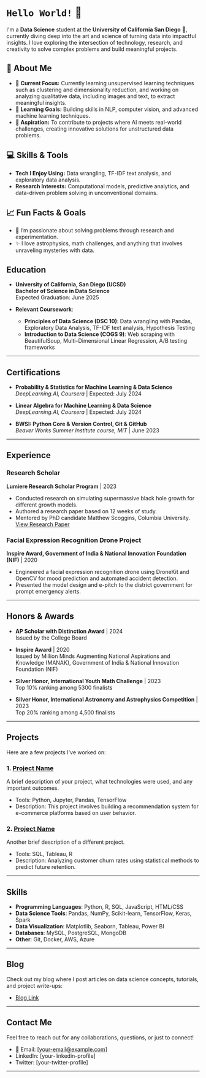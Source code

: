 # `Hello World!` 👋  

I'm a **Data Science** student at the **University of California San Diego** 🔱, currently diving deep into the art and science of turning data into impactful insights. I love exploring the intersection of technology, research, and creativity to solve complex problems and build meaningful projects.  

## 🌟 About Me  
- 🔭 **Current Focus:** Currently learning unsupervised learning techniques such as clustering and dimensionality reduction, and working on analyzing qualitative data, including images and text, to extract meaningful insights.
- 🌱 **Learning Goals:** Building skills in NLP, computer vision, and advanced machine learning techniques.  
- 🚀 **Aspiration:** To contribute to projects where AI meets real-world challenges, creating innovative solutions for unstructured data problems.  


## 💻 Skills & Tools   
- **Tech I Enjoy Using:** Data wrangling, TF-IDF text analysis, and exploratory data analysis.  
- **Research Interests:** Computational models, predictive analytics, and data-driven problem solving in unconventional domains.  


## 📈 Fun Facts & Goals  
- 🧠 I’m passionate about solving problems through research and experimentation.  
- ✨ I love astrophysics, math challenges, and anything that involves unraveling mysteries with data.  

## Education

- **University of California, San Diego (UCSD)**  
  **Bachelor of Science in Data Science**  
  Expected Graduation: June 2025

- **Relevant Coursework**:
  - **Principles of Data Science (DSC 10)**: Data wrangling with Pandas, Exploratory Data Analysis, TF-IDF text analysis, Hypothesis Testing
  - **Introduction to Data Science (COGS 9)**: Web scraping with BeautifulSoup, Multi-Dimensional Linear Regression, A/B testing frameworks

---

## Certifications

- **Probability & Statistics for Machine Learning & Data Science**  
  *DeepLearning.AI, Coursera* | Expected: July 2024

- **Linear Algebra for Machine Learning & Data Science**  
  *DeepLearning.AI, Coursera* | Expected: July 2024

- **BWSI: Python Core & Version Control, Git & GitHub**  
  *Beaver Works Summer Institute course, MIT* | June 2023

---

## Experience

### **Research Scholar**  
**Lumiere Research Scholar Program** | 2023  
- Conducted research on simulating supermassive black hole growth for different growth models.
- Authored a research paper based on 12 weeks of study.
- Mentored by PhD candidate Matthew Scoggins, Columbia University.  
  [View Research Paper](link-to-paper)

### **Facial Expression Recognition Drone Project**  
**Inspire Award, Government of India & National Innovation Foundation (NIF)** | 2020  
- Engineered a facial expression recognition drone using DroneKit and OpenCV for mood prediction and automated accident detection.
- Presented the model design and e-pitch to the district government for prompt emergency alerts.

---

## Honors & Awards

- **AP Scholar with Distinction Award** | 2024  
  Issued by the College Board

- **Inspire Award** | 2020  
  Issued by Million Minds Augmenting National Aspirations and Knowledge (MANAK), Government of India & National Innovation Foundation (NIF)

- **Silver Honor, International Youth Math Challenge** | 2023  
  Top 10% ranking among 5300 finalists

- **Silver Honor, International Astronomy and Astrophysics Competition** | 2023  
  Top 20% ranking among 4,500 finalists

---

## Projects

Here are a few projects I've worked on:

### 1. **[Project Name](link-to-project)**
A brief description of your project, what technologies were used, and any important outcomes.  
- Tools: Python, Jupyter, Pandas, TensorFlow
- Description: This project involves building a recommendation system for e-commerce platforms based on user behavior.

### 2. **[Project Name](link-to-project)**
Another brief description of a different project.  
- Tools: SQL, Tableau, R
- Description: Analyzing customer churn rates using statistical methods to predict future retention.

---

## Skills

- **Programming Languages**: Python, R, SQL, JavaScript, HTML/CSS
- **Data Science Tools**: Pandas, NumPy, Scikit-learn, TensorFlow, Keras, Spark
- **Data Visualization**: Matplotlib, Seaborn, Tableau, Power BI
- **Databases**: MySQL, PostgreSQL, MongoDB
- **Other**: Git, Docker, AWS, Azure

---

## Blog

Check out my blog where I post articles on data science concepts, tutorials, and project write-ups:  
- [Blog Link](your-blog-link)

---

## Contact Me

Feel free to reach out for any collaborations, questions, or just to connect!  
- 📧 Email: [your-email@example.com]  
- LinkedIn: [your-linkedin-profile]  
- Twitter: [your-twitter-profile]

---
